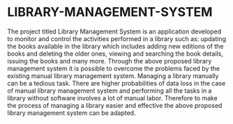 # LIBRARY-MANAGEMENT-SYSTEM
The project titled Library Management System is an application developed to monitor and control the activities performed in a library such as: updating the books available in the library which includes adding new editions of the books and deleting the older ones, viewing and searching the book details, issuing the books and many more. Through the above proposed library management system it is possible to overcome the problems faced by the existing manual library management system. Managing a library manually can be a tedious task. There are higher probabilities of data loss in the case of manual library management system and performing all the tasks in a library without software involves a lot of manual labor. Therefore to make the process of managing a library easier and effective the above proposed library management system can be adapted.
